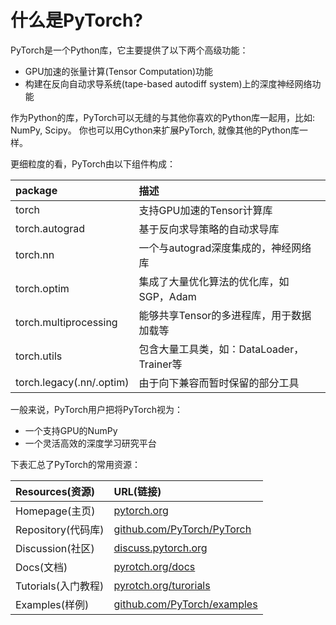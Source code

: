 # 什么是PyTorch?

PyTorch是一个Python库，它主要提供了以下两个高级功能：

* GPU加速的张量计算\(Tensor Computation\)功能
* 构建在反向自动求导系统\(tape-based autodiff system\)上的深度神经网络功能

作为Python的库，PyTorch可以无缝的与其他你喜欢的Python库一起用，比如: NumPy, Scipy。 你也可以用Cython来扩展PyTorch, 就像其他的Python库一样。

更细粒度的看，PyTorch由以下组件构成：

| package | 描述 |
| :--- | :--- |
| torch | 支持GPU加速的Tensor计算库 |
|  torch.autograd | 基于反向求导策略的自动求导库 |
| torch.nn |  一个与autograd深度集成的，神经网络库 |
|  torch.optim  | 集成了大量优化算法的优化库，如 SGP，Adam |
| torch.multiprocessing | 能够共享Tensor的多进程库，用于数据加载等 |
|  torch.utils | 包含大量工具类，如：DataLoader，Trainer等 |
| torch.legacy\(.nn/.optim\) | 由于向下兼容而暂时保留的部分工具 |

一般来说，PyTorch用户把将PyTorch视为：

* 一个支持GPU的NumPy
* 一个灵活高效的深度学习研究平台

下表汇总了PyTorch的常用资源：

| Resources\(资源\) | URL\(链接\)  |
| :--- | :--- |
| Homepage\(主页\) | [pytorch.org](https://pytorch.org/) |
| Repository\(代码库\) | [github.com/PyTorch/PyTorch](https://github.com/PyTorch/PyTorch) |
|  Discussion\(社区\) | [discuss.pytorch.org](https://discuss.pytorch.org) |
| Docs\(文档\) | [pyrotch.org/docs ](https://pyrotch.org/docs%20) |
| Tutorials\(入门教程\) | [pyrotch.org/turorials](https://pyrotch.org/turorials) |
| Examples\(样例\)  | [github.com/PyTorch/examples](https://github.com/PyTorch/examples) |



